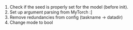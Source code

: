1) Check if the seed is properly set for the model (before init).
2) Set up argument parsing from MyTorch :]
3) Remove redundancies from config (taskname -> datadir)
4) Change mode to bool